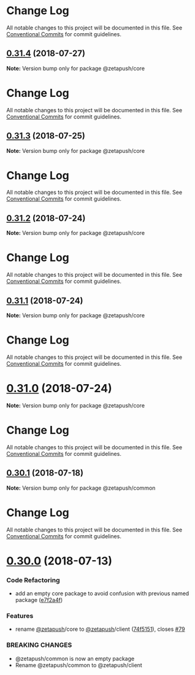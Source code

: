 # Change Log

All notable changes to this project will be documented in this file.
See [Conventional Commits](https://conventionalcommits.org) for commit guidelines.

## [0.31.4](https://github.com/zetapush/zetapush/compare/v0.31.3...v0.31.4) (2018-07-27)

**Note:** Version bump only for package @zetapush/core

# Change Log

All notable changes to this project will be documented in this file.
See [Conventional Commits](https://conventionalcommits.org) for commit guidelines.

## [0.31.3](https://github.com/zetapush/zetapush/compare/v0.31.2...v0.31.3) (2018-07-25)

**Note:** Version bump only for package @zetapush/core

# Change Log

All notable changes to this project will be documented in this file.
See [Conventional Commits](https://conventionalcommits.org) for commit guidelines.

## [0.31.2](https://github.com/zetapush/zetapush/compare/v0.31.1...v0.31.2) (2018-07-24)

**Note:** Version bump only for package @zetapush/core

# Change Log

All notable changes to this project will be documented in this file.
See [Conventional Commits](https://conventionalcommits.org) for commit guidelines.

## [0.31.1](https://github.com/zetapush/zetapush/compare/v0.31.0...v0.31.1) (2018-07-24)

**Note:** Version bump only for package @zetapush/core

# Change Log

All notable changes to this project will be documented in this file.
See [Conventional Commits](https://conventionalcommits.org) for commit guidelines.

# [0.31.0](https://github.com/zetapush/zetapush/compare/v0.30.1...v0.31.0) (2018-07-24)

**Note:** Version bump only for package @zetapush/core

# Change Log

All notable changes to this project will be documented in this file.
See [Conventional Commits](https://conventionalcommits.org) for commit guidelines.

## [0.30.1](https://github.com/zetapush/zetapush/compare/v0.30.0...v0.30.1) (2018-07-18)

**Note:** Version bump only for package @zetapush/common

# Change Log

All notable changes to this project will be documented in this file.
See [Conventional Commits](https://conventionalcommits.org) for commit guidelines.

# [0.30.0](https://github.com/zetapush/zetapush/compare/v0.29.0...v0.30.0) (2018-07-13)

### Code Refactoring

- add an empty core package to avoid confusion with previous named package ([e7f2a4f](https://github.com/zetapush/zetapush/commit/e7f2a4f))

### Features

- rename [@zetapush](https://github.com/zetapush)/core to [@zetapush](https://github.com/zetapush)/client ([74f5151](https://github.com/zetapush/zetapush/commit/74f5151)), closes [#79](https://github.com/zetapush/zetapush/issues/79)

### BREAKING CHANGES

- @zetapush/common is now an empty package
- Rename @zetapush/common to @zetapush/client
